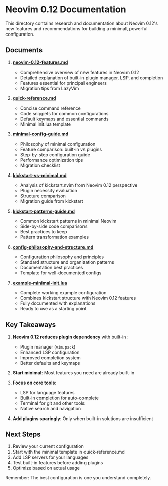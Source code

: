 # Neovim 0.12 Documentation

This directory contains research and documentation about Neovim 0.12's new features and recommendations for building a minimal, powerful configuration.

## Documents

1. **[neovim-0.12-features.md](./neovim-0.12-features.md)**
   - Comprehensive overview of new features in Neovim 0.12
   - Detailed explanation of built-in plugin manager, LSP, and completion
   - Features essential for principal engineers
   - Migration tips from LazyVim

2. **[quick-reference.md](./quick-reference.md)**
   - Concise command reference
   - Code snippets for common configurations
   - Default keymaps and essential commands
   - Minimal init.lua template

3. **[minimal-config-guide.md](./minimal-config-guide.md)**
   - Philosophy of minimal configuration
   - Feature comparison: built-in vs plugins
   - Step-by-step configuration guide
   - Performance optimization tips
   - Migration checklist

4. **[kickstart-vs-minimal.md](./kickstart-vs-minimal.md)**
   - Analysis of kickstart.nvim from Neovim 0.12 perspective
   - Plugin necessity evaluation
   - Structure comparison
   - Migration guide from kickstart

5. **[kickstart-patterns-guide.md](./kickstart-patterns-guide.md)**
   - Common kickstart patterns in minimal Neovim
   - Side-by-side code comparisons
   - Best practices to keep
   - Pattern transformation examples

6. **[config-philosophy-and-structure.md](./config-philosophy-and-structure.md)**
   - Configuration philosophy and principles
   - Standard structure and organization patterns
   - Documentation best practices
   - Template for well-documented configs

7. **[example-minimal-init.lua](./example-minimal-init.lua)**
   - Complete working example configuration
   - Combines kickstart structure with Neovim 0.12 features
   - Fully documented with explanations
   - Ready to use as a starting point

## Key Takeaways

1. **Neovim 0.12 reduces plugin dependency** with built-in:
   - Plugin manager (`vim.pack`)
   - Enhanced LSP configuration
   - Improved completion system
   - Better defaults and keymaps

2. **Start minimal**: Most features you need are already built-in

3. **Focus on core tools**:
   - LSP for language features
   - Built-in completion for auto-complete
   - Terminal for git and other tools
   - Native search and navigation

4. **Add plugins sparingly**: Only when built-in solutions are insufficient

## Next Steps

1. Review your current configuration
2. Start with the minimal template in quick-reference.md
3. Add LSP servers for your languages
4. Test built-in features before adding plugins
5. Optimize based on actual usage

Remember: The best configuration is one you understand completely.